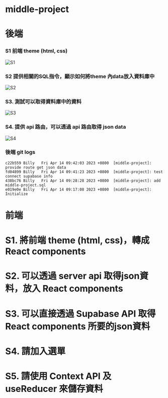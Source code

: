 # middle-project

# 後端
### S1 前端 theme (html, css)
![S1](https://hzllwkixijuoqbropnat.supabase.co/storage/v1/object/public/demo-96/middle-project/backend-s1.png)

### S2 提供相關的SQL指令，顯示如何將theme 內data放入資料庫中
![S2](https://hzllwkixijuoqbropnat.supabase.co/storage/v1/object/public/demo-96/middle-project/backend-s2.png)

### S3. 測試可以取得資料庫中的資料
![S3](https://hzllwkixijuoqbropnat.supabase.co/storage/v1/object/public/demo-96/middle-project/backend-s3.png)

### S4. 提供 api 路由，可以透過 api 路由取得 json data
![S4](https://hzllwkixijuoqbropnat.supabase.co/storage/v1/object/public/demo-96/middle-project/backend-s4.png)

### 後端 git logs
```
c22b559 Billy   Fri Apr 14 09:42:03 2023 +0800  [middle-project]: provide route get json data
fd04899 Billy   Fri Apr 14 09:41:23 2023 +0800  [middle-project]: test connect supabase info
438bc76 Billy   Fri Apr 14 09:28:28 2023 +0800  [middle-project]: add middle-project.sql
e019e0e Billy   Fri Apr 14 09:17:08 2023 +0800  [middle-project]: Initialize
```

# 前端
# S1. 將前端 theme (html, css)，轉成 React components
# S2. 可以透過 server api 取得json資料，放入 React components
# S3. 可以直接透過  Supabase API 取得React components 所要的json資料
# S4. 請加入選單
# S5. 請使用 Context API 及 useReducer 來儲存資料